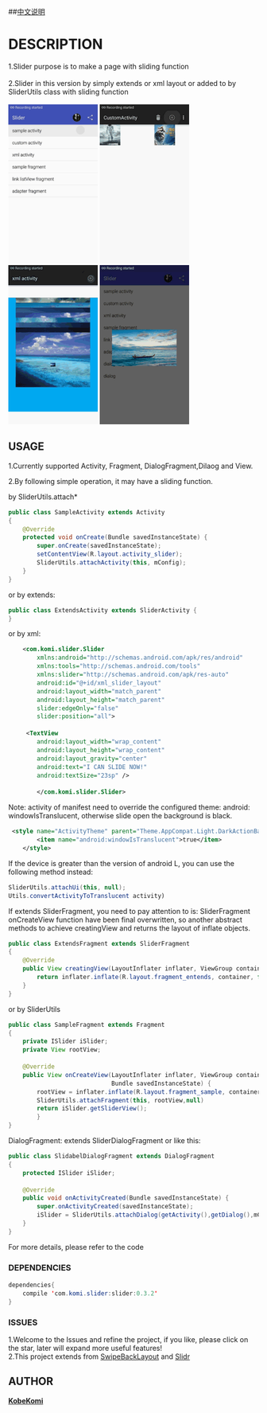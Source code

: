 
##[中文说明](https://github.com/KobeKomi/Slider/blob/master/README_CN.md)

DESCRIPTION
===================================
1.Slider purpose is to make a page with sliding function <br />  
2.Slider in this version by simply extends or xml layout or added to by SliderUtils class with sliding function<br/>  
![Slider](images/s1.gif "Gif Example 1")
![Slider](images/s2.gif "Gif Example 2")
![Slider](images/s3.gif "Gif Example 3")
![Slider](images/s4.gif "Gif Example 4")

## USAGE

1.Currently supported Activity, Fragment, DialogFragment,Dilaog and View.<br />  

2.By following simple operation, it may have a sliding function.<br />

by SliderUtils.attach*

```java
public class SampleActivity extends Activity
{
    @Override
    protected void onCreate(Bundle savedInstanceState) {
        super.onCreate(savedInstanceState);
        setContentView(R.layout.activity_slider);
        SliderUtils.attachActivity(this, mConfig);
    }
}
```

or by extends:

```java
public class ExtendsActivity extends SliderActivity {
}
```
or by xml:
```xml
    <com.komi.slider.Slider
        xmlns:android="http://schemas.android.com/apk/res/android"
        xmlns:tools="http://schemas.android.com/tools"
        xmlns:slider="http://schemas.android.com/apk/res-auto"
        android:id="@+id/xml_slider_layout"
        android:layout_width="match_parent"
        android:layout_height="match_parent"
        slider:edgeOnly="false"
        slider:position="all">
        
     <TextView
        android:layout_width="wrap_content"
        android:layout_height="wrap_content"
        android:layout_gravity="center"
        android:text="I CAN SLIDE NOW!"
        android:textSize="23sp" />
        
        </com.komi.slider.Slider>
```



Note: activity of manifest need to override the configured theme: android: windowIsTranslucent, otherwise slide open the background is black.

```xml
 <style name="ActivityTheme" parent="Theme.AppCompat.Light.DarkActionBar">
        <item name="android:windowIsTranslucent">true</item>
    </style>
```
If the device is greater than the version of android L, you can use the following method instead:

```java
SliderUtils.attachUi(this, null);
Utils.convertActivityToTranslucent activity)
```

If extends SliderFragment, you need to pay attention to is: SliderFragment  onCreateView function have been final overwritten, so another abstract methods to achieve creatingView and returns the layout of inflate objects.

```java
public class ExtendsFragment extends SliderFragment
{
    @Override
    public View creatingView(LayoutInflater inflater, ViewGroup container, Bundle savedInstanceState) {
        return inflater.inflate(R.layout.fragment_entends, container, false);
    }
}
```

or by SliderUtils
```java
public class SampleFragment extends Fragment 
{  
    private ISlider iSlider;
    private View rootView;
    
    @Override
    public View onCreateView(LayoutInflater inflater, ViewGroup container,
                             Bundle savedInstanceState) {
        rootView = inflater.inflate(R.layout.fragment_sample, container, false);
        SliderUtils.attachFragment(this, rootView,null)
        return iSlider.getSliderView();
        }
}
```

DialogFragment:  extends SliderDialogFragment or like this: 
```java
public class SlidabelDialogFragment extends DialogFragment
{
    protected ISlider iSlider;
    
    @Override
    public void onActivityCreated(Bundle savedInstanceState) {
        super.onActivityCreated(savedInstanceState);
        iSlider = SliderUtils.attachDialog(getActivity(),getDialog(),mConfig);
    }
}
```

For more details, please refer to the code<br />  


### DEPENDENCIES

```java
dependencies{
    compile 'com.komi.slider:slider:0.3.2'
}
```

### ISSUES

1.Welcome to the Issues and refine the project, if you like, please click on the star, later will expand more useful features!<br /> 
2.This project extends from [SwipeBackLayout](https://github.com/ikew0ng/SwipeBackLayout) and [Slidr](https://github.com/r0adkll/Slidr)<br />  

## AUTHOR
 **[KobeKomi](https://github.com/KobeKomi)** 

